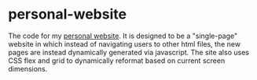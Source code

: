 # personal-website
The code for my [personal website](https://prallb.glitch.me/).
It is designed to be a "single-page" website in which instead of navigating users to other html files, the new pages are instead dynamically generated via javascript.
The site also uses CSS flex and grid to dynamically reformat based on current screen dimensions.
